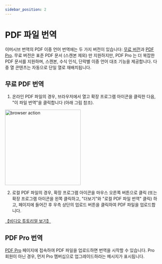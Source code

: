 ```yaml
---
sidebar_position: 2
---
```


# PDF 파일 번역

이머시브 번역의 PDF 이중 언어 번역에는 두 가지 버전이 있습니다: [무료 버전](https://app.immersivetranslate.com/file/)과 [PDF Pro](https://app.immersivetranslate.com/pdf-pro/). 무료 버전은 표준 PDF 문서 (스캔본 제외) 만 지원하지만, PDF Pro 는 더 복잡한 PDF 문서를 지원하며, 스캔본, 수식 인식, 단락별 이중 언어 대조 기능을 제공합니다. 다중 열 콘텐츠는 자동으로 단일 열로 재배치됩니다.

## 무료 PDF 번역

1. 온라인 PDF 파일의 경우, 브라우저에서 열고 확장 프로그램 아이콘을 클릭한 다음, "이 파일 번역"을 클릭합니다 (아래 그림 참조).

<img src="https://s.immersivetranslate.com/static/official-static/assets/browser-pdf.png" alt="browser action" width="250" />

2. 로컬 PDF 파일의 경우, 확장 프로그램 아이콘을 마우스 오른쪽 버튼으로 클릭 (또는 확장 프로그램 아이콘을 왼쪽 클릭하고, "더보기"와 "로컬 PDF 파일 번역" 클릭) 하고, 페이지에 들어간 후 우측 상단의 업로드 버튼을 클릭하여 PDF 파일을 업로드합니다.

[【비디오 튜토리얼 보기】](https://www.bilibili.com/video/BV1HP411z7Qi/?)

## PDF Pro 번역

[PDF Pro](https://app.immersivetranslate.com/pdf-pro/) 페이지에 접속하여 PDF 파일을 업로드하면 번역을 시작할 수 있습니다. Pro 회원이 아닌 경우, 먼저 Pro 멤버십으로 업그레이드하라는 메시지가 표시됩니다.
